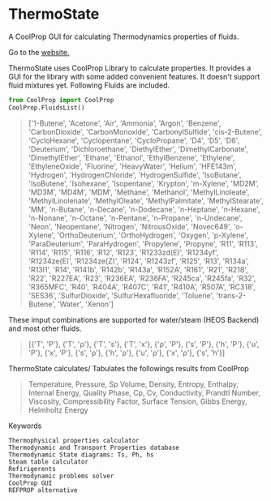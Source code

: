 # ThermoState
A CoolProp GUI for calculating Thermodynamics properties of fluids. 

Go to the [website.](https://thermo-state.github.io )


ThermoState uses CoolProp Library to calculate properties. It provides a GUI for the library with some added convenient features. It doesn't support fluid mixtures yet.
Following Fluids are included.
```python
from CoolProp import CoolProp
CoolProp.FluidsList()
```
> ['1-Butene', 'Acetone', 'Air', 'Ammonia', 'Argon', 'Benzene', 'CarbonDioxide', 'CarbonMonoxide', 'CarbonylSulfide', 'cis-2-Butene', 'CycloHexane', 'Cyclopentane', 'CycloPropane', 'D4', 'D5', 'D6', 'Deuterium', 'Dichloroethane', 'DiethylEther', 'DimethylCarbonate', 'DimethylEther', 'Ethane', 'Ethanol', 'EthylBenzene', 'Ethylene', 'EthyleneOxide', 'Fluorine', 'HeavyWater', 'Helium', 'HFE143m', 'Hydrogen', 'HydrogenChloride', 'HydrogenSulfide', 'IsoButane', 'IsoButene', 'Isohexane', 'Isopentane', 'Krypton', 'm-Xylene', 'MD2M', 'MD3M', 'MD4M', 'MDM', 'Methane', 'Methanol', 'MethylLinoleate', 'MethylLinolenate', 'MethylOleate', 'MethylPalmitate', 'MethylStearate', 'MM', 'n-Butane', 'n-Decane', 'n-Dodecane', 'n-Heptane', 'n-Hexane', 'n-Nonane', 'n-Octane', 'n-Pentane', 'n-Propane', 'n-Undecane', 'Neon', 'Neopentane', 'Nitrogen', 'NitrousOxide', 'Novec649', 'o-Xylene', 'OrthoDeuterium', 'OrthoHydrogen', 'Oxygen', 'p-Xylene', 'ParaDeuterium', 'ParaHydrogen', 'Propylene', 'Propyne', 'R11', 'R113', 'R114', 'R115', 'R116', 'R12', 'R123', 'R1233zd(E)', 'R1234yf', 'R1234ze(E)', 'R1234ze(Z)', 'R124', 'R1243zf', 'R125', 'R13', 'R134a', 'R13I1', 'R14', 'R141b', 'R142b', 'R143a', 'R152A', 'R161', 'R21', 'R218', 'R22', 'R227EA', 'R23', 'R236EA', 'R236FA', 'R245ca', 'R245fa', 'R32', 'R365MFC', 'R40', 'R404A', 'R407C', 'R41', 'R410A', 'R507A', 'RC318', 'SES36', 'SulfurDioxide', 'SulfurHexafluoride', 'Toluene', 'trans-2-Butene', 'Water', 'Xenon']

These imput combinations are supported for water/steam (HEOS Backend) and most other fluids.
> [{'T', 'P'}, {'T', 'ρ'}, {'T', 's'}, {'T', 'x'}, {'ρ', 'P'}, {'s', 'P'}, {'h', 'P'}, {'u', 'P'}, {'x', 'P'}, {'s', 'ρ'}, {'h', 'ρ'}, {'u', 'ρ'}, {'x', 'ρ'}, {'s', 'h'}]

ThermoState calculates/ Tabulates the followings results from CoolProp
> Temperature, Pressure, Sp Volume, Density, Entropy, Enthalpy, Internal Energy, Quality
> Phase, Cp, Cv, Conductivity, Prandtl Number, Viscosity, Compressibility Factor, Surface Tension, Gibbs Energy, Helmholtz Energy


Keywords
```
Thermophysical properties calculator
Thermodynamic and Transport Properties database
Thermodynamic State diagrams: Ts, Ph, hs
Steam table calculator
Refirigerents
Thermodynamic problems solver
CoolProp GUI
REFPROP alternative
```
